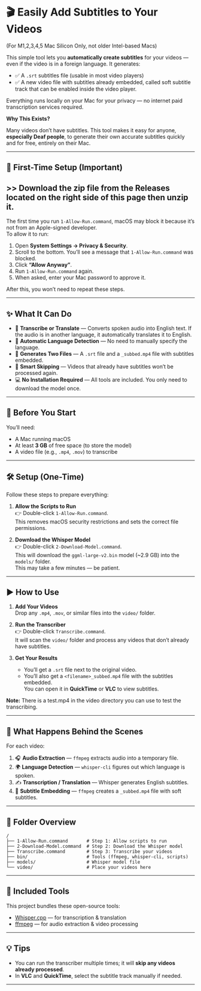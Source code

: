 # 🎬 Easily Add Subtitles to Your Videos ##
(For M1,2,3,4,5 Mac Silicon Only, not older Intel-based Macs)

This simple tool lets you **automatically create subtitles** for your videos — even if the video is in a foreign language. It generates:

- ✅ A `.srt` subtitles file (usable in most video players)  
- ✅ A new video file with subtitles already embedded, called soft subtitle track that can be enabled inside the video player.

Everything runs locally on your Mac for your privacy — no internet paid transcription services required.  

**Why This Exists?** 

Many videos don’t have subtitles. This tool makes it easy for anyone, **especially Deaf people**, to generate their own accurate subtitles quickly and for free, entirely on their Mac.

---

## 🚨 First-Time Setup (Important)

## >> Download the zip file from the **Releases** located on the right side of this page then unzip it. ##

The first time you run `1-Allow-Run.command`, macOS may block it because it’s not from an Apple-signed developer.  
To allow it to run:

1. Open **System Settings → Privacy & Security**.  
2. Scroll to the bottom. You’ll see a message that `1-Allow-Run.command` was blocked.  
3. Click **“Allow Anyway”**.  
4. Run `1-Allow-Run.command` again.  
5. When asked, enter your Mac password to approve it.

After this, you won’t need to repeat these steps.

---

## ✨ What It Can Do

- 📝 **Transcribe or Translate** — Converts spoken audio into English text. If the audio is in another language, it automatically translates it to English.  
- 🧠 **Automatic Language Detection** — No need to manually specify the language.  
- 💬 **Generates Two Files** — A `.srt` file and a `_subbed.mp4` file with subtitles embedded.  
- 🧼 **Smart Skipping** — Videos that already have subtitles won’t be processed again.  
- 💻 **No Installation Required** — All tools are included. You only need to download the model once.

---

## 🧠 Before You Start

You’ll need:

- A Mac running macOS  
- At least **3 GB** of free space (to store the model)  
- A video file (e.g., `.mp4`, `.mov`) to transcribe

---

## 🛠️ Setup (One-Time)

Follow these steps to prepare everything:

1. **Allow the Scripts to Run**  
   👉 Double-click `1-Allow-Run.command`.  
   This removes macOS security restrictions and sets the correct file permissions.

2. **Download the Whisper Model**  
   👉 Double-click `2-Download-Model.command`.  
   This will download the `ggml-large-v2.bin` model (~2.9 GB) into the `models/` folder.  
   This may take a few minutes — be patient.

---

## ▶️ How to Use

1. **Add Your Videos**  
   Drop any `.mp4`, `.mov`, or similar files into the `video/` folder.

2. **Run the Transcriber**  
   👉 Double-click `Transcribe.command`.  
   It will scan the `video/` folder and process any videos that don’t already have subtitles.

3. **Get Your Results**  
   - You’ll get a `.srt` file next to the original video.  
   - You’ll also get a `<filename>_subbed.mp4` file with the subtitles embedded.  
   You can open it in **QuickTime** or **VLC** to view subtitles.

**Note:** There is a test.mp4 in the video directory you can use to test the transcribing.

---

## 🧠 What Happens Behind the Scenes

For each video:

1. 🎧 **Audio Extraction** — `ffmpeg` extracts audio into a temporary file.  
2. 🌍 **Language Detection** — `whisper-cli` figures out which language is spoken.  
3. ✍️ **Transcription / Translation** — Whisper generates English subtitles.  
4. 💬 **Subtitle Embedding** — `ffmpeg` creates a `_subbed.mp4` file with soft subtitles.

---

## 📁 Folder Overview
```
/
├── 1-Allow-Run.command       # Step 1: Allow scripts to run
├── 2-Download-Model.command  # Step 2: Download the Whisper model
├── Transcribe.command        # Step 3: Transcribe your videos
├── bin/                      # Tools (ffmpeg, whisper-cli, scripts)
├── models/                   # Whisper model file
└── video/                    # Place your videos here
```
---

## 🧩 Included Tools

This project bundles these open-source tools:

- [Whisper.cpp](https://github.com/ggerganov/whisper.cpp) — for transcription & translation  
- [ffmpeg](https://ffmpeg.org/) — for audio extraction & video processing

---

## 💡 Tips

- You can run the transcriber multiple times; it will **skip any videos already processed**.  
- In **VLC** and **QuickTime**, select the subtitle track manually if needed.

---
